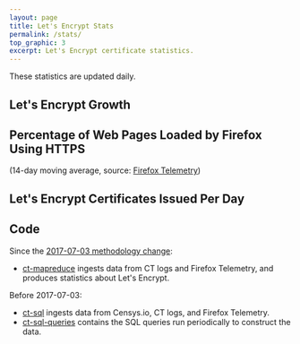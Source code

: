 ```yaml
---
layout: page
title: Let's Encrypt Stats
permalink: /stats/
top_graphic: 3
excerpt: Let's Encrypt certificate statistics.
---
```


These statistics are updated daily.

<div class="figure">
  <h2>Let's Encrypt Growth</h2>
  <div id="activeUsage" title="Let's Encrypt Growth" class="statsgraph"></div>
</div>

<div class="figure">
  <h2>Percentage of Web Pages Loaded by Firefox Using HTTPS</h2>
  <p>(14-day moving average, source: <a href="https://wiki.mozilla.org/Telemetry/FAQ#Telemetry_and_User_Control:_FAQ">Firefox Telemetry</a>)</p>
  <div id="pageloadPercent" title="Percentage of Web Pages Loaded by Firefox Using HTTPS" class="statsgraph"></div>
</div>

<div class="figure">
  <h2>Let's Encrypt Certificates Issued Per Day</h2>
  <div id="issuancePerDay" title="Let's Encrypt Certificates Issued Per Day" class="statsgraph"></div>
</div>

## Code
Since the [2017-07-03 methodology change](https://community.letsencrypt.org/t/adjustments-to-the-lets-encrypt-statistics-methodology/):
- [ct-mapreduce](https://github.com/jcjones/ct-mapreduce) ingests data from CT logs and Firefox Telemetry, and produces statistics about Let's Encrypt.

Before 2017-07-03:
- [ct-sql](https://github.com/jcjones/ct-sql) ingests data from Censys.io, CT logs, and Firefox Telemetry.
- [ct-sql-queries](https://github.com/jcjones/ct-sql-queries) contains the SQL queries run periodically to construct the data.

<script src="/js/stats.js" async></script>
<script src="/js/plotly-min.js" async></script>
